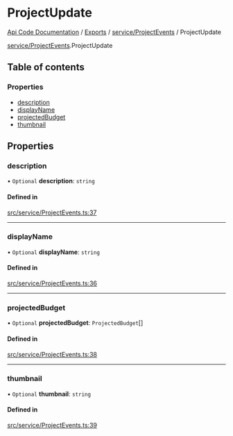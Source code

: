 # ProjectUpdate
 
[Api Code Documentation](../README.md) / [Exports](../modules.md) / [service/ProjectEvents](../modules/service_ProjectEvents.md) / ProjectUpdate

[service/ProjectEvents](../modules/service_ProjectEvents.md).ProjectUpdate

## Table of contents

### Properties

- [description](service_ProjectEvents.ProjectUpdate.md#description)
- [displayName](service_ProjectEvents.ProjectUpdate.md#displayname)
- [projectedBudget](service_ProjectEvents.ProjectUpdate.md#projectedbudget)
- [thumbnail](service_ProjectEvents.ProjectUpdate.md#thumbnail)

## Properties

### description

• `Optional` **description**: `string`

#### Defined in

[src/service/ProjectEvents.ts:37](https://github.com/openkfw/TruBudget/blob/3b9e793/api/src/service/ProjectEvents.ts#L37)

___

### displayName

• `Optional` **displayName**: `string`

#### Defined in

[src/service/ProjectEvents.ts:36](https://github.com/openkfw/TruBudget/blob/3b9e793/api/src/service/ProjectEvents.ts#L36)

___

### projectedBudget

• `Optional` **projectedBudget**: `ProjectedBudget`[]

#### Defined in

[src/service/ProjectEvents.ts:38](https://github.com/openkfw/TruBudget/blob/3b9e793/api/src/service/ProjectEvents.ts#L38)

___

### thumbnail

• `Optional` **thumbnail**: `string`

#### Defined in

[src/service/ProjectEvents.ts:39](https://github.com/openkfw/TruBudget/blob/3b9e793/api/src/service/ProjectEvents.ts#L39)
